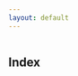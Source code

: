 ```yaml
---
layout: default
---
```

<div class="row">
  <div class="medium-12 columns">
    <h2>Index</h2>
  </div>
</div>
